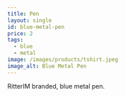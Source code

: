 ```yaml
---
title: Pen
layout: single
id: blue-metal-pen
price: 2
tags:
  - blue
  - metal
image: /images/products/tshirt.jpeg
image_alt: Blue Metal Pen
---
```


RitterIM branded, blue metal pen.